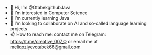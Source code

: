 - 👋 Hi, I’m @OtabekgithubJava
- 👀 I’m interested in Computer Science
- 🌱 I’m currently learning Java
- 💞️ I’m looking to collaborate on AI and so-called language learning projects
- 📫 How to reach me: contact me on Telegram: https://t.me/creative_007_O or email me at meliqoziyevotabek66@gmail.com

<!---
OtabekgithubJava/OtabekgithubJava is a ✨ special ✨ repository because its `README.md` (this file) appears on your GitHub profile.
You can click the Preview link to take a look at your changes.
--->
